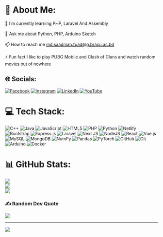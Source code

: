 # 💫 About Me:
🌱 I’m currently learning PHP, Laravel And Assembly<br><br>💬 Ask me about Python, PHP, Arduino Sketch<br><br>📫 How to reach me md.saadman.fuad@g.bracu.ac.bd<br><br>⚡ Fun fact I like to play PUBG Mobile and Clash of Clans and watch random movies out of nowhere


## 🌐 Socials:
[![Facebook](https://img.shields.io/badge/Facebook-%231877F2.svg?logo=Facebook&logoColor=white)](https://facebook.com/https://www.facebook.com/Saadman.Fuad.1999/) [![Instagram](https://img.shields.io/badge/Instagram-%23E4405F.svg?logo=Instagram&logoColor=white)](https://instagram.com/https://www.instagram.com/saadman_fuad?igsh=MTE5N2pnN3JnczN1bw==) [![LinkedIn](https://img.shields.io/badge/LinkedIn-%230077B5.svg?logo=linkedin&logoColor=white)](www.linkedin.com/in/saadmanfuad) [![YouTube](https://img.shields.io/badge/YouTube-%23FF0000.svg?logo=YouTube&logoColor=white)](https://youtube.com/@https://www.youtube.com/channel/UCl0-6QeGd3mEH8Sv-8zcHzg) 

# 💻 Tech Stack:
![C++](https://img.shields.io/badge/c++-%2300599C.svg?style=for-the-badge&logo=c%2B%2B&logoColor=white) ![Java](https://img.shields.io/badge/java-%23ED8B00.svg?style=for-the-badge&logo=openjdk&logoColor=white) ![JavaScript](https://img.shields.io/badge/javascript-%23323330.svg?style=for-the-badge&logo=javascript&logoColor=%23F7DF1E) ![HTML5](https://img.shields.io/badge/html5-%23E34F26.svg?style=for-the-badge&logo=html5&logoColor=white) ![PHP](https://img.shields.io/badge/php-%23777BB4.svg?style=for-the-badge&logo=php&logoColor=white) ![Python](https://img.shields.io/badge/python-3670A0?style=for-the-badge&logo=python&logoColor=ffdd54) ![Netlify](https://img.shields.io/badge/netlify-%23000000.svg?style=for-the-badge&logo=netlify&logoColor=#00C7B7) ![Bootstrap](https://img.shields.io/badge/bootstrap-%238511FA.svg?style=for-the-badge&logo=bootstrap&logoColor=white) ![Express.js](https://img.shields.io/badge/express.js-%23404d59.svg?style=for-the-badge&logo=express&logoColor=%2361DAFB) ![Laravel](https://img.shields.io/badge/laravel-%23FF2D20.svg?style=for-the-badge&logo=laravel&logoColor=white) ![Next JS](https://img.shields.io/badge/Next-black?style=for-the-badge&logo=next.js&logoColor=white) ![NodeJS](https://img.shields.io/badge/node.js-6DA55F?style=for-the-badge&logo=node.js&logoColor=white) ![React](https://img.shields.io/badge/react-%2320232a.svg?style=for-the-badge&logo=react&logoColor=%2361DAFB) ![Vue.js](https://img.shields.io/badge/vue.js-%2335495e.svg?style=for-the-badge&logo=vuedotjs&logoColor=%234FC08D) ![MySQL](https://img.shields.io/badge/mysql-4479A1.svg?style=for-the-badge&logo=mysql&logoColor=white) ![MongoDB](https://img.shields.io/badge/MongoDB-%234ea94b.svg?style=for-the-badge&logo=mongodb&logoColor=white) ![NumPy](https://img.shields.io/badge/numpy-%23013243.svg?style=for-the-badge&logo=numpy&logoColor=white) ![Pandas](https://img.shields.io/badge/pandas-%23150458.svg?style=for-the-badge&logo=pandas&logoColor=white) ![PyTorch](https://img.shields.io/badge/PyTorch-%23EE4C2C.svg?style=for-the-badge&logo=PyTorch&logoColor=white) ![GitHub](https://img.shields.io/badge/github-%23121011.svg?style=for-the-badge&logo=github&logoColor=white) ![Git](https://img.shields.io/badge/git-%23F05033.svg?style=for-the-badge&logo=git&logoColor=white) ![Arduino](https://img.shields.io/badge/-Arduino-00979D?style=for-the-badge&logo=Arduino&logoColor=white) ![Docker](https://img.shields.io/badge/docker-%230db7ed.svg?style=for-the-badge&logo=docker&logoColor=white)
# 📊 GitHub Stats:
![](https://github-readme-stats.vercel.app/api?username=MD-Saadman-Fuad&theme=dark&hide_border=false&include_all_commits=true&count_private=true)<br/>
![](https://github-readme-streak-stats.herokuapp.com/?user=MD-Saadman-Fuad&theme=dark&hide_border=false)<br/>
![](https://github-readme-stats.vercel.app/api/top-langs/?username=MD-Saadman-Fuad&theme=dark&hide_border=false&include_all_commits=true&count_private=true&layout=compact)


### ✍️ Random Dev Quote
![](https://quotes-github-readme.vercel.app/api?type=horizontal&theme=radical)



---
[![](https://visitcount.itsvg.in/api?id=MD-Saadman-Fuad&icon=0&color=0)](https://visitcount.itsvg.in)

<!-- Proudly created with GPRM ( https://gprm.itsvg.in ) -->
